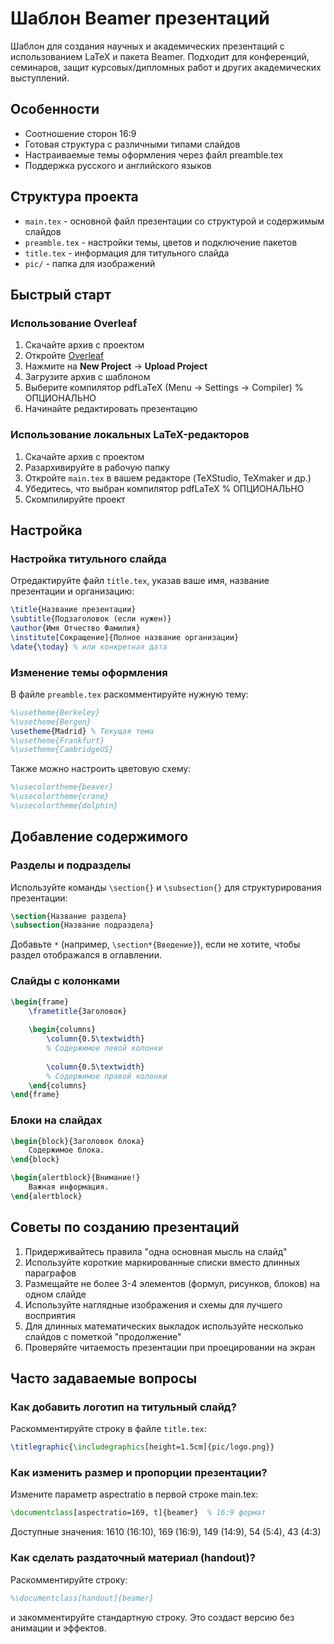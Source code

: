 # Шаблон Beamer презентаций

Шаблон для создания научных и академических презентаций с использованием LaTeX и пакета Beamer. Подходит для конференций, семинаров, защит курсовых/дипломных работ и других академических выступлений.

## Особенности

- Соотношение сторон 16:9
- Готовая структура с различными типами слайдов
- Настраиваемые темы оформления через файл preamble.tex
- Поддержка русского и английского языков

## Структура проекта

- `main.tex` - основной файл презентации со структурой и содержимым слайдов
- `preamble.tex` - настройки темы, цветов и подключение пакетов
- `title.tex` - информация для титульного слайда
- `pic/` - папка для изображений

## Быстрый старт

### Использование Overleaf

1. Скачайте архив с проектом
2. Откройте [Overleaf](https://www.overleaf.com)
3. Нажмите на **New Project** → **Upload Project**
4. Загрузите архив с шаблоном
5. Выберите компилятор pdfLaTeX (Menu → Settings → Compiler) % ОПЦИОНАЛЬНО
6. Начинайте редактировать презентацию

### Использование локальных LaTeX-редакторов

1. Скачайте архив с проектом
2. Разархивируйте в рабочую папку
3. Откройте `main.tex` в вашем редакторе (TeXStudio, TeXmaker и др.)
4. Убедитесь, что выбран компилятор pdfLaTeX % ОПЦИОНАЛЬНО
5. Скомпилируйте проект

## Настройка

### Настройка титульного слайда

Отредактируйте файл `title.tex`, указав ваше имя, название презентации и организацию:

```latex
\title{Название презентации}
\subtitle{Подзаголовок (если нужен)}
\author{Имя Отчество Фамилия}
\institute[Сокращение]{Полное название организации}
\date{\today} % или конкретная дата
```

### Изменение темы оформления

В файле `preamble.tex` раскомментируйте нужную тему:

```latex
%\usetheme{Berkeley}
%\usetheme{Bergen}
\usetheme{Madrid} % Текущая тема
%\usetheme{Frankfurt}
%\usetheme{CambridgeUS}
```

Также можно настроить цветовую схему:

```latex
%\usecolortheme{beaver}
%\usecolortheme{crane}
%\usecolortheme{dolphin}
```

## Добавление содержимого

### Разделы и подразделы

Используйте команды `\section{}` и `\subsection{}` для структурирования презентации:

```latex
\section{Название раздела}
\subsection{Название подраздела}
```

Добавьте `*` (например, `\section*{Введение}`), если не хотите, чтобы раздел отображался в оглавлении.

### Слайды с колонками

```latex
\begin{frame}
    \frametitle{Заголовок}
    
    \begin{columns}
        \column{0.5\textwidth}
        % Содержимое левой колонки
        
        \column{0.5\textwidth}
        % Содержимое правой колонки
    \end{columns}
\end{frame}
```

### Блоки на слайдах

```latex
\begin{block}{Заголовок блока}
    Содержимое блока.
\end{block}

\begin{alertblock}{Внимание!}
    Важная информация.
\end{alertblock}
```

## Советы по созданию презентаций

1. Придерживайтесь правила "одна основная мысль на слайд"
2. Используйте короткие маркированные списки вместо длинных параграфов
3. Размещайте не более 3-4 элементов (формул, рисунков, блоков) на одном слайде
4. Используйте наглядные изображения и схемы для лучшего восприятия
5. Для длинных математических выкладок используйте несколько слайдов с пометкой "продолжение"
6. Проверяйте читаемость презентации при проецировании на экран

## Часто задаваемые вопросы

### Как добавить логотип на титульный слайд?

Раскомментируйте строку в файле `title.tex`:
```latex
\titlegraphic{\includegraphics[height=1.5cm]{pic/logo.png}}
```

### Как изменить размер и пропорции презентации?

Измените параметр aspectratio в первой строке main.tex:
```latex
\documentclass[aspectratio=169, t]{beamer}  % 16:9 формат
```
Доступные значения: 1610 (16:10), 169 (16:9), 149 (14:9), 54 (5:4), 43 (4:3)

### Как сделать раздаточный материал (handout)?

Раскомментируйте строку:
```latex
%\documentclass[handout]{beamer}
```
и закомментируйте стандартную строку. Это создаст версию без анимации и эффектов.
